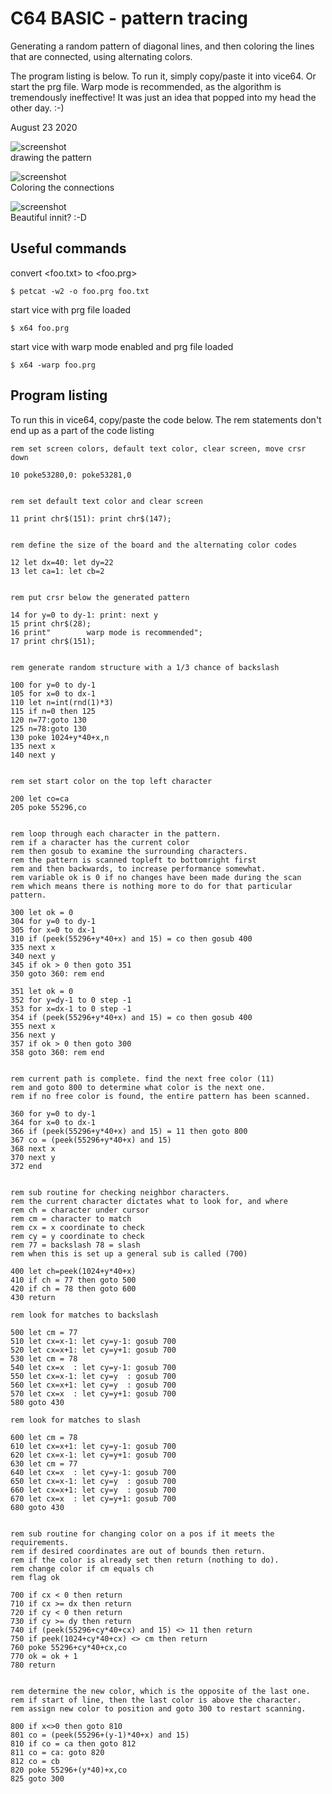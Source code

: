 # C64 BASIC - pattern tracing

Generating a random pattern of diagonal lines, and then coloring the lines that are connected, using alternating colors.

The program listing is below. To run it, simply copy/paste it into vice64. Or start the prg file. Warp mode is recommended, as the algorithm is tremendously ineffective! It was just an idea that popped into my head the other day. :-)

August 23 2020

![screenshot](img_start.png)  
drawing the pattern  
  
![screenshot](img_progress.png)  
Coloring the connections  

![screenshot](img_end.png)  
Beautiful innit? :-D


## Useful commands

convert <foo.txt> to <foo.prg>
```
$ petcat -w2 -o foo.prg foo.txt
```


start vice with prg file loaded
```
$ x64 foo.prg
```

start vice with warp mode enabled and prg file loaded
```
$ x64 -warp foo.prg
```


## Program listing

To run this in vice64, copy/paste the code below. The rem statements don't end up as a part of the code listing

```
rem set screen colors, default text color, clear screen, move crsr down

10 poke53280,0: poke53281,0


rem set default text color and clear screen

11 print chr$(151): print chr$(147);


rem define the size of the board and the alternating color codes

12 let dx=40: let dy=22
13 let ca=1: let cb=2


rem put crsr below the generated pattern

14 for y=0 to dy-1: print: next y
15 print chr$(28);
16 print"        warp mode is recommended";
17 print chr$(151);


rem generate random structure with a 1/3 chance of backslash

100 for y=0 to dy-1
105 for x=0 to dx-1
110 let n=int(rnd(1)*3)
115 if n=0 then 125
120 n=77:goto 130
125 n=78:goto 130
130 poke 1024+y*40+x,n
135 next x
140 next y


rem set start color on the top left character

200 let co=ca
205 poke 55296,co


rem loop through each character in the pattern.
rem if a character has the current color
rem then gosub to examine the surrounding characters.
rem the pattern is scanned topleft to bottomright first
rem and then backwards, to increase performance somewhat.
rem variable ok is 0 if no changes have been made during the scan
rem which means there is nothing more to do for that particular pattern.

300 let ok = 0
304 for y=0 to dy-1
305 for x=0 to dx-1
310 if (peek(55296+y*40+x) and 15) = co then gosub 400
335 next x
340 next y
345 if ok > 0 then goto 351
350 goto 360: rem end

351 let ok = 0
352 for y=dy-1 to 0 step -1
353 for x=dx-1 to 0 step -1
354 if (peek(55296+y*40+x) and 15) = co then gosub 400
355 next x
356 next y
357 if ok > 0 then goto 300
358 goto 360: rem end


rem current path is complete. find the next free color (11)
rem and goto 800 to determine what color is the next one.
rem if no free color is found, the entire pattern has been scanned.

360 for y=0 to dy-1
364 for x=0 to dx-1
366 if (peek(55296+y*40+x) and 15) = 11 then goto 800
367 co = (peek(55296+y*40+x) and 15)
368 next x
370 next y
372 end


rem sub routine for checking neighbor characters.
rem the current character dictates what to look for, and where
rem ch = character under cursor
rem cm = character to match
rem cx = x coordinate to check
rem cy = y coordinate to check
rem 77 = backslash 78 = slash
rem when this is set up a general sub is called (700)

400 let ch=peek(1024+y*40+x)
410 if ch = 77 then goto 500
420 if ch = 78 then goto 600
430 return

rem look for matches to backslash

500 let cm = 77
510 let cx=x-1: let cy=y-1: gosub 700
520 let cx=x+1: let cy=y+1: gosub 700
530 let cm = 78
540 let cx=x  : let cy=y-1: gosub 700
550 let cx=x-1: let cy=y  : gosub 700
560 let cx=x+1: let cy=y  : gosub 700
570 let cx=x  : let cy=y+1: gosub 700
580 goto 430

rem look for matches to slash

600 let cm = 78
610 let cx=x+1: let cy=y-1: gosub 700
620 let cx=x-1: let cy=y+1: gosub 700
630 let cm = 77
640 let cx=x  : let cy=y-1: gosub 700
650 let cx=x-1: let cy=y  : gosub 700
660 let cx=x+1: let cy=y  : gosub 700
670 let cx=x  : let cy=y+1: gosub 700
680 goto 430


rem sub routine for changing color on a pos if it meets the requirements.
rem if desired coordinates are out of bounds then return.
rem if the color is already set then return (nothing to do).
rem change color if cm equals ch
rem flag ok

700 if cx < 0 then return
710 if cx >= dx then return
720 if cy < 0 then return
730 if cy >= dy then return
740 if (peek(55296+cy*40+cx) and 15) <> 11 then return
750 if peek(1024+cy*40+cx) <> cm then return
760 poke 55296+cy*40+cx,co
770 ok = ok + 1
780 return


rem determine the new color, which is the opposite of the last one.
rem if start of line, then the last color is above the character.
rem assign new color to position and goto 300 to restart scanning.

800 if x<>0 then goto 810
801 co = (peek(55296+(y-1)*40+x) and 15)
810 if co = ca then goto 812
811 co = ca: goto 820
812 co = cb
820 poke 55296+(y*40)+x,co
825 goto 300

``` 
